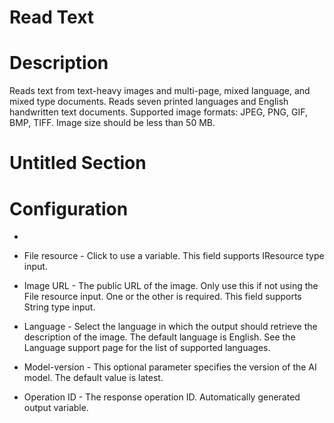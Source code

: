 ﻿# Read Text

# Description

Reads text from text-heavy images and multi-page, mixed language, and mixed type
                documents. Reads seven printed languages and English handwritten text documents.
                Supported image formats: JPEG, PNG, GIF, BMP, TIFF. Image size should be less than
                50 MB.

# Untitled Section

# Configuration

* 
* File resource - Click to use a variable. This field supports IResource type input.
* Image URL - The public URL of the image. Only use this if not using the File resource input. One or the other is required. This field supports String type input.
* Language - Select the language in which the output should retrieve the description of the image. The default language is English. See the Language support page for the list of supported languages.







* Model-version - This optional parameter specifies the version of the AI model. The default value is latest.



* Operation ID - The response operation ID. Automatically generated output variable.
